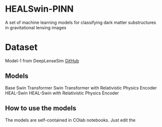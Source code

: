 # HEALSwin-PINN
A set of machine learning models for classifying dark matter substructures in gravitational lensing images

# Dataset
Model-1 from DeepLenseSim [GitHub](https://github.com/mwt5345/DeepLenseSim/tree/main)

## Models
Base Swin Transformer
Swin Transformer with Relativistic Physics Encoder
HEAL-Swin
HEAL-Swin with Relativistic Physics Encoder

## How to use the models
The models are self-contained in COlab notebooks. Just edit the 
